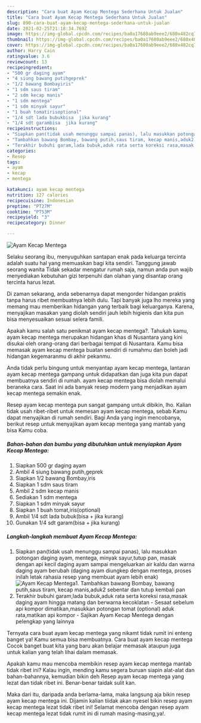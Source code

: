 ```yaml
---
description: "Cara buat Ayam Kecap Mentega Sederhana Untuk Jualan"
title: "Cara buat Ayam Kecap Mentega Sederhana Untuk Jualan"
slug: 890-cara-buat-ayam-kecap-mentega-sederhana-untuk-jualan
date: 2021-02-25T21:18:34.769Z
image: https://img-global.cpcdn.com/recipes/ba0a17680ab9eee2/680x482cq70/ayam-kecap-mentega-foto-resep-utama.jpg
thumbnail: https://img-global.cpcdn.com/recipes/ba0a17680ab9eee2/680x482cq70/ayam-kecap-mentega-foto-resep-utama.jpg
cover: https://img-global.cpcdn.com/recipes/ba0a17680ab9eee2/680x482cq70/ayam-kecap-mentega-foto-resep-utama.jpg
author: Harry Cain
ratingvalue: 3.6
reviewcount: 13
recipeingredient:
- "500 gr daging ayam"
- "4 siung bawang putihgeprek"
- "1/2 bawang Bombayiris"
- "1 sdm saus tiram"
- "2 sdm kecap manis"
- "1 sdm mentega"
- "1 sdm minyak sayur"
- "1 buah tomatirisoptional"
- "1/4 sdt lada bubukbisa  jika kurang"
- "1/4 sdt garambisa  jika kurang"
recipeinstructions:
- "Siapkan pan(tidak usah menunggu sampai panas), lalu masukkan potongan daging ayam, mentega, minyak sayur,tutup pan, masak dengan api kecil daging ayam sampai mengeluarkan air kaldu dan warna daging ayam berubah (daging ayam diungkep dengan mentega, proses inilah letak rahasia resep yang membuat ayam lebih enak)"
- "Tambahkan bawang Bombay, bawang putih,saus tiram, kecap manis,aduk2 sebentar dan tutup kembali pan"
- "Terakhir bubuhi garam,lada bubuk,aduk rata serta koreksi rasa,masak daging ayam hingga matang dan berwarna kecoklatan Sesaat sebelum api kompor dimatikan,masukkan potongan tomat (optional) aduk rata,matikan api kompor Sajikan Ayam Kecap Mentega dengan pelengkap yang lainnya"
categories:
- Resep
tags:
- ayam
- kecap
- mentega

katakunci: ayam kecap mentega 
nutrition: 127 calories
recipecuisine: Indonesian
preptime: "PT27M"
cooktime: "PT53M"
recipeyield: "3"
recipecategory: Dinner

---
```



![Ayam Kecap Mentega](https://img-global.cpcdn.com/recipes/ba0a17680ab9eee2/680x482cq70/ayam-kecap-mentega-foto-resep-utama.jpg)

Selaku seorang ibu, menyuguhkan santapan enak pada keluarga tercinta adalah suatu hal yang memuaskan bagi kita sendiri. Tanggung jawab seorang  wanita Tidak sekadar mengatur rumah saja, namun anda pun wajib menyediakan kebutuhan gizi terpenuhi dan olahan yang disantap orang tercinta harus lezat.

Di zaman  sekarang, anda sebenarnya dapat mengorder hidangan praktis tanpa harus ribet membuatnya lebih dulu. Tapi banyak juga lho mereka yang memang mau memberikan hidangan yang terbaik bagi keluarganya. Karena, menyajikan masakan yang diolah sendiri jauh lebih higienis dan kita pun bisa menyesuaikan sesuai selera famili. 



Apakah kamu salah satu penikmat ayam kecap mentega?. Tahukah kamu, ayam kecap mentega merupakan hidangan khas di Nusantara yang kini disukai oleh orang-orang dari berbagai tempat di Nusantara. Kamu bisa memasak ayam kecap mentega buatan sendiri di rumahmu dan boleh jadi hidangan kegemaranmu di akhir pekanmu.

Anda tidak perlu bingung untuk menyantap ayam kecap mentega, lantaran ayam kecap mentega gampang untuk didapatkan dan juga kita pun dapat membuatnya sendiri di rumah. ayam kecap mentega bisa diolah memalui beraneka cara. Saat ini ada banyak resep modern yang menjadikan ayam kecap mentega semakin enak.

Resep ayam kecap mentega pun sangat gampang untuk dibikin, lho. Kalian tidak usah ribet-ribet untuk memesan ayam kecap mentega, sebab Kamu dapat menyajikan di rumah sendiri. Bagi Anda yang ingin mencobanya, berikut resep untuk menyajikan ayam kecap mentega yang mantab yang bisa Kamu coba.

<!--inarticleads1-->

##### Bahan-bahan dan bumbu yang dibutuhkan untuk menyiapkan Ayam Kecap Mentega:

1. Siapkan 500 gr daging ayam
1. Ambil 4 siung bawang putih,geprek
1. Siapkan 1/2 bawang Bombay,iris
1. Siapkan 1 sdm saus tiram
1. Ambil 2 sdm kecap manis
1. Sediakan 1 sdm mentega
1. Siapkan 1 sdm minyak sayur
1. Siapkan 1 buah tomat,iris(optional)
1. Ambil 1/4 sdt lada bubuk(bisa + jika kurang)
1. Gunakan 1/4 sdt garam(bisa + jika kurang)




<!--inarticleads2-->

##### Langkah-langkah membuat Ayam Kecap Mentega:

1. Siapkan pan(tidak usah menunggu sampai panas), lalu masukkan potongan daging ayam, mentega, minyak sayur,tutup pan, masak dengan api kecil daging ayam sampai mengeluarkan air kaldu dan warna daging ayam berubah (daging ayam diungkep dengan mentega, proses inilah letak rahasia resep yang membuat ayam lebih enak)
<img src="//assets-global.cpcdn.com/assets/icons/button_play-2c75c40dde080a61004c1f40b05d8f140eaff45d7e9e6481dc71c63d2e7c4909.png" alt="Ayam Kecap Mentega">1. Tambahkan bawang Bombay, bawang putih,saus tiram, kecap manis,aduk2 sebentar dan tutup kembali pan
1. Terakhir bubuhi garam,lada bubuk,aduk rata serta koreksi rasa,masak daging ayam hingga matang dan berwarna kecoklatan - Sesaat sebelum api kompor dimatikan,masukkan potongan tomat (optional) aduk rata,matikan api kompor - Sajikan Ayam Kecap Mentega dengan pelengkap yang lainnya




Ternyata cara buat ayam kecap mentega yang nikamt tidak rumit ini enteng banget ya! Kamu semua bisa membuatnya. Cara buat ayam kecap mentega Cocok banget buat kita yang baru akan belajar memasak ataupun juga untuk kalian yang telah lihai dalam memasak.

Apakah kamu mau mencoba membikin resep ayam kecap mentega mantab tidak ribet ini? Kalau ingin, mending kamu segera buruan siapin alat-alat dan bahan-bahannya, kemudian bikin deh Resep ayam kecap mentega yang lezat dan tidak ribet ini. Benar-benar taidak sulit kan. 

Maka dari itu, daripada anda berlama-lama, maka langsung aja bikin resep ayam kecap mentega ini. Dijamin kalian tiidak akan nyesel bikin resep ayam kecap mentega lezat tidak ribet ini! Selamat mencoba dengan resep ayam kecap mentega lezat tidak rumit ini di rumah masing-masing,ya!.


